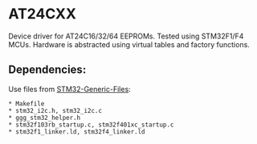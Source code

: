 # AT24CXX
  Device driver for AT24C16/32/64 EEPROMs.
  Tested using STM32F1/F4 MCUs. Hardware is abstracted using virtual tables and factory functions.

## Dependencies:
  Use files from [STM32-Generic-Files](https://github.com/greneruiz/STM32-Generic-Files):
  
    * Makefile
    * stm32_i2c.h, stm32_i2c.c
    * ggg_stm32_helper.h
    * stm32f103rb_startup.c, stm32f401xc_startup.c
    * stm32f1_linker.ld, stm32f4_linker.ld

